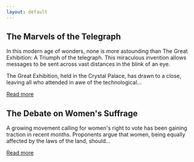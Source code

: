 ```yaml
---
layout: default
---
```


<div class="article">
    <h2>The Marvels of the Telegraph</h2>
    <p>In this modern age of wonders, none is more astounding than The Great Exhibition: A Triumph of the telegraph. This miraculous invention allows messages to be sent across vast distances in the blink of an eye.</p>
    <p>The Great Exhibition, held in the Crystal Palace, has drawn to a close, leaving all who attended in awe of the technological...</p>
    <a href="#" class="read-more">Read more</a>
</div>

<div class="article">
    <h2>The Debate on Women's Suffrage</h2>
    <p>A growing movement calling for women's right to vote has been gaining traction in recent months. Proponents argue that women, being equally affected by the laws of the land, should...</p>
    <a href="#" class="read-more">Read more</a>
</div>